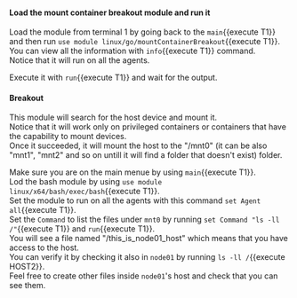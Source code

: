 

#### Load the mount container breakout module and run it

Load the module from terminal 1 by going back to the `main`{{execute T1}} and then run `use module linux/go/mountContainerBreakout`{{execute T1}}.  
You can view all the information with `info`{{execute T1}} command.  
Notice that it will run on all the agents.  

Execute it with `run`{{execute T1}} and wait for the output.  


#### Breakout  

This module will search for the host device and mount it.  
Notice that it will work only on privileged containers or containers that have the capability to mount devices.  
Once it succeeded, it will mount the host to the "/mnt0" (it can be also "mnt1", "mnt2" and so on untill it will find a folder that doesn't exist) folder.  

Make sure you are on the main menue by using `main`{{execute T1}}.  
Lod the bash module by using `use module linux/x64/bash/exec/bash`{{execute T1}}.  
Set the module to run on all the agents with this command `set Agent all`{{execute T1}}.   
Set the `Command` to list the files under `mnt0` by running `set Command "ls -ll /"`{{execute T1}} and `run`{{execute T1}}.  
You will see a file named "/this_is_node01_host" which means that you have access to the host.  
You can verify it by checking it also in `node01` by running `ls -ll /`{{execute HOST2}}.  
Feel free to create other files inside `node01`'s host and check that you can see them.  

